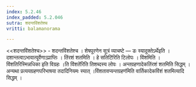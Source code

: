 ```yaml
---
index: 5.2.46
index_padded: 5.2.046
sutra: शदन्तविंशतेश्च
vritti: balamanorama

---
```

<<शदन्तविंशतेश्च>> - शदन्तविंशतेश्च । शेषपूरणेन सूत्रं व्याचष्टे — डः स्यादुक्तेऽर्थेइति । दशान्तत्वाऽभावात्पूर्वेणाऽप्राप्तिः । तिंरशं शतमिति । हे सतिटि॑रिति टिलोपः । विंशमिति । विंशतिरिस्मिन्नधिका इति विग्रहः ।ति विंशते॑रिति तिशब्दस्य लोपः । अन्तग्रहणादेकतिंरशं शतमिति सिद्धम् । अन्यथा प्रत्ययग्रहणपरिभाषया तदादिनियमः स्यात् ।विंशतावप्यन्तग्रहण॑मिति वार्तिकादेकविंशं शतमित्यादि सिद्धम् । 